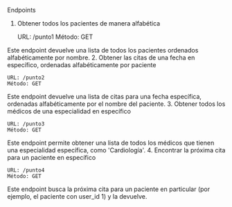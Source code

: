Endpoints
1. Obtener todos los pacientes de manera alfabética

    URL: /punto1
    Método: GET

Este endpoint devuelve una lista de todos los pacientes ordenados alfabéticamente por nombre.
2. Obtener las citas de una fecha en específico, ordenadas alfabéticamente por paciente

    URL: /punto2
    Método: GET

Este endpoint devuelve una lista de citas para una fecha específica, ordenadas alfabéticamente por el nombre del paciente.
3. Obtener todos los médicos de una especialidad en específico

    URL: /punto3
    Método: GET

Este endpoint permite obtener una lista de todos los médicos que tienen una especialidad específica, como 'Cardiología'.
4. Encontrar la próxima cita para un paciente en específico

    URL: /punto4
    Método: GET

Este endpoint busca la próxima cita para un paciente en particular (por ejemplo, el paciente con user_id 1) y la devuelve.